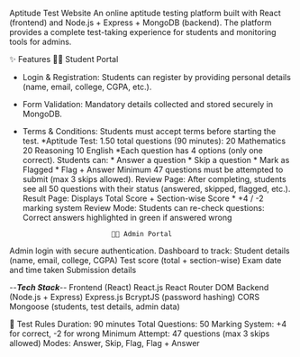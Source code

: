 Aptitude Test Website
An online aptitude testing platform built with React (frontend) and Node.js + Express + MongoDB (backend).
The platform provides a complete test-taking experience for students and monitoring tools for admins.

✨ Features
                            👨‍🎓 Student Portal
* Login & Registration: Students can register by providing personal details (name, email, college, CGPA, etc.).
* Form Validation: Mandatory details collected and stored securely in MongoDB.
* Terms & Conditions: Students must accept terms before starting the test.
*Aptitude Test:
        1.50 total questions (90 minutes):
             20 Mathematics
             20 Reasoning
             10 English
*Each question has 4 options (only one correct).
Students can:
         * Answer a question
         * Skip a question
         * Mark as Flagged
         * Flag + Answer
Minimum 47 questions must be attempted to submit (max 3 skips allowed).
Review Page: After completing, students see all 50 questions with their status (answered, skipped, flagged, etc.).
Result Page:   Displays Total Score + Section-wise Score
        *  +4 / -2 marking system
Review Mode: Students can re-check questions:
Correct answers highlighted in green if answered wrong

                            👩‍💻 Admin Portal

Admin login with secure authentication.
Dashboard to track:
Student details (name, email, college, CGPA)
Test score (total + section-wise)
Exam date and time taken
Submission details

--***Tech Stack***--
Frontend (React)
React.js
React Router DOM
Backend (Node.js + Express)
Express.js
BcryptJS (password hashing)
CORS
Mongoose (students, test details, admin data)


📜 Test Rules
Duration: 90 minutes
Total Questions: 50
Marking System: +4 for correct, -2 for wrong
Minimum Attempt: 47 questions (max 3 skips allowed)
Modes: Answer, Skip, Flag, Flag + Answer
